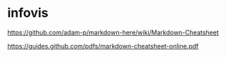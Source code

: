 # infovis

https://github.com/adam-p/markdown-here/wiki/Markdown-Cheatsheet

https://guides.github.com/pdfs/markdown-cheatsheet-online.pdf


